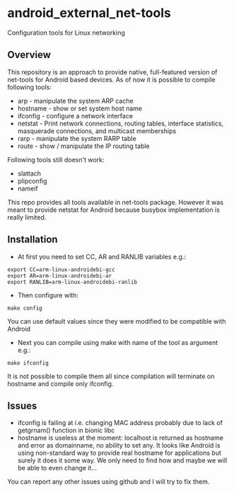 android_external_net-tools
==========================

Configuration tools for Linux networking

Overview
--------
This repository is an approach to provide native, full-featured version of
net-tools for Android based devices. As of now it is possible to compile following tools:
- arp - manipulate the system ARP cache
- hostname - show or set system host name
- ifconfig - configure a network interface
- netstat - Print network connections, routing tables, interface statistics, masquerade connections, and multicast memberships
- rarp - manipulate the system RARP table
- route - show / manipulate the IP routing table

Following tools still doesn't work:
- slattach
- plipconfig
- nameif

This repo provides all tools available in net-tools package. However it was meant to provide netstat for Android
because busybox implementation is really limited. 

Installation
------------
- At first you need to set CC, AR and RANLIB variables e.g.:
```
export CC=arm-linux-androidebi-gcc
export AR=arm-linux-androidebi-ar
export RANLIB=arm-linux-androidebi-ranlib
```
- Then configure with:
```
make config
```
You can use default values since they were modified to be compatible with Android
- Next you can compile using make with name of the tool as argument e.g.:
```
make ifconfig
```
It is not possible to
compile them all since compilation will terminate on hostname and compile only ifconfig.

Issues
------
- ifconfig is failing at i.e. changing MAC address probably due to lack of getgrnam() function
in bionic libc
- hostname is useless at the moment: localhost is returned as hostname and error as domainname, no ability to set any.
It looks like Android is using non-standard way to provide real hostname for applications but surely it does it some way.
We only need to find how and maybe we will be able to even change it...

You can report any other issues using github and I will try to fix them.

